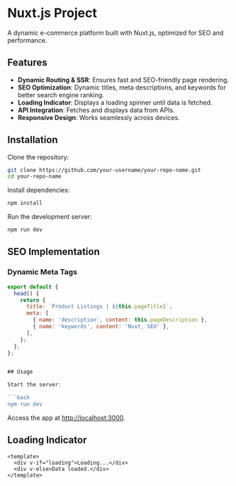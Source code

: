 # Nuxt.js Project

A dynamic e-commerce platform built with Nuxt.js, optimized for SEO and performance.

## Features

- **Dynamic Routing & SSR**: Ensures fast and SEO-friendly page rendering.
- **SEO Optimization**: Dynamic titles, meta descriptions, and keywords for better search engine ranking.
- **Loading Indicator**: Displays a loading spinner until data is fetched.
- **API Integration**: Fetches and displays data from APIs.
- **Responsive Design**: Works seamlessly across devices.

## Installation

Clone the repository:

```bash
git clone https://github.com/your-username/your-repo-name.git
cd your-repo-name
```

Install dependencies:

```bash
npm install
```

Run the development server:

```bash
npm run dev
```

## SEO Implementation


### Dynamic Meta Tags


```javascript
export default {
  head() {
    return {
      title: `Product Listings | ${this.pageTitle}`,
      meta: [
        { name: 'description', content: this.pageDescription },
        { name: 'keywords', content: 'Nuxt, SEO' },
      ],
    };
  },
};


## Usage

Start the server:

```bash
npm run dev
```

Access the app at [http://localhost:3000](http://localhost:3000).

## Loading Indicator


```vue
<template>
  <div v-if="loading">Loading...</div>
  <div v-else>Data loaded.</div>
</template>
```
